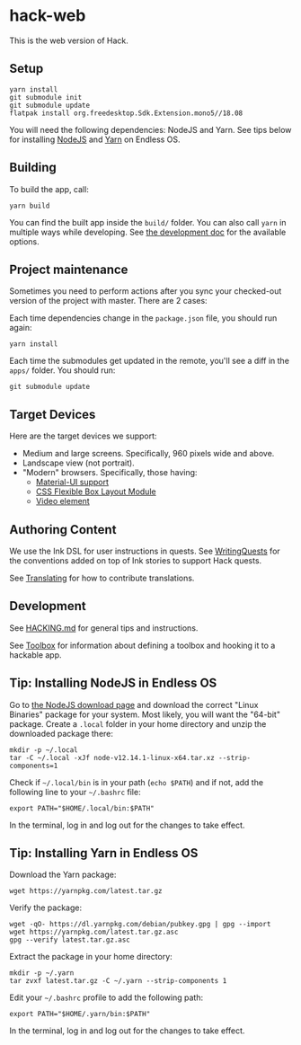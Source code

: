 # hack-web

This is the web version of Hack.

## Setup

    yarn install
    git submodule init
    git submodule update
    flatpak install org.freedesktop.Sdk.Extension.mono5//18.08

You will need the following dependencies: NodeJS and Yarn. See tips
below for installing [NodeJS](#tip-installing-nodejs-in-endless-os)
and [Yarn](#tip-installing-yarn-in-endless-os) on Endless OS.

## Building

To build the app, call:

    yarn build

You can find the built app inside the `build/` folder. You can also
call `yarn` in multiple ways while developing. See [the development
doc](./HACKING.md#run-test-build) for the available options.

## Project maintenance

Sometimes you need to perform actions after you sync your checked-out
version of the project with master. There are 2 cases:

Each time dependencies change in the `package.json` file, you should
run again:

    yarn install

Each time the submodules get updated in the remote, you'll see a diff
in the `apps/` folder. You should run:

    git submodule update

## Target Devices

Here are the target devices we support:

- Medium and large screens. Specifically, 960 pixels wide and above.
- Landscape view (not portrait).
- "Modern" browsers. Specifically, those having:
  - [Material-UI support](https://material-ui.com/getting-started/supported-platforms/#browser)
  - [CSS Flexible Box Layout Module](https://caniuse.com/#feat=flexbox)
  - [Video element](https://caniuse.com/#feat=video)

## Authoring Content

We use the Ink DSL for user instructions in quests. See
[WritingQuests](docs/WritingQuests.md) for the conventions added on
top of Ink stories to support Hack quests.

See [Translating](./docs/Translating.md) for how to contribute
translations.

## Development

See [HACKING.md](./HACKING.md) for general tips and instructions.

See [Toolbox](./docs/Toolbox.md) for information about defining a
toolbox and hooking it to a hackable app.

## Tip: Installing NodeJS in Endless OS

Go to [the NodeJS download page](https://nodejs.org/en/download/) and
download the correct "Linux Binaries" package for your system. Most
likely, you will want the "64-bit" package. Create a `.local` folder
in your home directory and unzip the downloaded package there:

    mkdir -p ~/.local
    tar -C ~/.local -xJf node-v12.14.1-linux-x64.tar.xz --strip-components=1

Check if `~/.local/bin` is in your path (`echo $PATH`) and if not, add
the following line to your `~/.bashrc` file:

    export PATH="$HOME/.local/bin:$PATH"

In the terminal, log in and log out for the changes to take effect.

## Tip: Installing Yarn in Endless OS

Download the Yarn package:

    wget https://yarnpkg.com/latest.tar.gz

Verify the package:

    wget -qO- https://dl.yarnpkg.com/debian/pubkey.gpg | gpg --import
    wget https://yarnpkg.com/latest.tar.gz.asc
    gpg --verify latest.tar.gz.asc

Extract the package in your home directory:

    mkdir -p ~/.yarn
    tar zvxf latest.tar.gz -C ~/.yarn --strip-components 1

Edit your `~/.bashrc` profile to add the following path:

    export PATH="$HOME/.yarn/bin:$PATH"

In the terminal, log in and log out for the changes to take effect.
